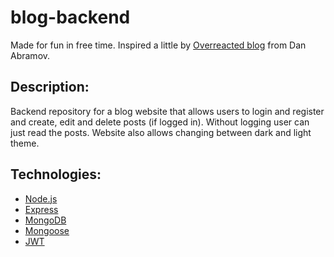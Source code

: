 # blog-backend

Made for fun in free time. 
Inspired a little by [Overreacted blog](https://overreacted.io/) from Dan Abramov.

## Description:
Backend repository for a blog website that allows users to login and register and create, edit and delete posts (if logged in).
Without logging user can just read the posts. Website also allows changing between dark and light theme.

## Technologies:
* [Node.js](https://nodejs.org/en)
* [Express](https://expressjs.com/)
* [MongoDB](https://www.mongodb.com/)
* [Mongoose](https://mongoosejs.com/)
* [JWT](https://jwt.io/)

